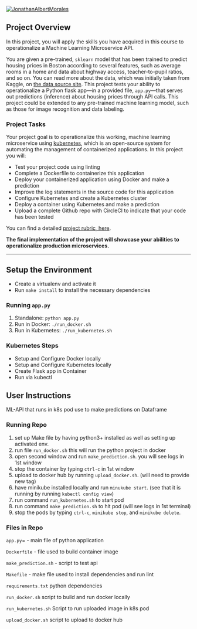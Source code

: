 [![JonathanAlbertMorales](https://circleci.com/gh/JonathanAlbertMorales/lab-4.svg?style=svg)](https://app.circleci.com/pipelines/github/JonathanAlbertMorales/lab-4)

## Project Overview

In this project, you will apply the skills you have acquired in this course to operationalize a Machine Learning Microservice API. 

You are given a pre-trained, `sklearn` model that has been trained to predict housing prices in Boston according to several features, such as average rooms in a home and data about highway access, teacher-to-pupil ratios, and so on. You can read more about the data, which was initially taken from Kaggle, on [the data source site](https://www.kaggle.com/c/boston-housing). This project tests your ability to operationalize a Python flask app—in a provided file, `app.py`—that serves out predictions (inference) about housing prices through API calls. This project could be extended to any pre-trained machine learning model, such as those for image recognition and data labeling.

### Project Tasks

Your project goal is to operationalize this working, machine learning microservice using [kubernetes](https://kubernetes.io/), which is an open-source system for automating the management of containerized applications. In this project you will:
* Test your project code using linting
* Complete a Dockerfile to containerize this application
* Deploy your containerized application using Docker and make a prediction
* Improve the log statements in the source code for this application
* Configure Kubernetes and create a Kubernetes cluster
* Deploy a container using Kubernetes and make a prediction
* Upload a complete Github repo with CircleCI to indicate that your code has been tested

You can find a detailed [project rubric, here](https://review.udacity.com/#!/rubrics/2576/view).

**The final implementation of the project will showcase your abilities to operationalize production microservices.**

---

## Setup the Environment

* Create a virtualenv and activate it
* Run `make install` to install the necessary dependencies

### Running `app.py`

1. Standalone:  `python app.py`
2. Run in Docker:  `./run_docker.sh`
3. Run in Kubernetes:  `./run_kubernetes.sh`

### Kubernetes Steps

* Setup and Configure Docker locally
* Setup and Configure Kubernetes locally
* Create Flask app in Container
* Run via kubectl

## User Instructions

ML-API that runs in k8s pod use to make predictions on Dataframe

### Running Repo

1. set up Make file by having python3+ installed as well as setting up activated env.
2. run file `run_docker.sh` this will run the python project in docker
3. open second window and run `make_prediction.sh`. you will see logs in 1st window
4. stop the container by typing `ctrl-c` in 1st window
5. upload to docker hub by running `upload_docker.sh`. (will need to provide new tag)
6. have minikube installed locally and run `minukube start`. (see that it is running by running `kubectl config view`)
7. run command `run_kubernetes.sh` to start pod
8. run command `make_prediction.sh` to hit pod (will see logs in 1st terminal)
9. stop the pods by typing  `ctrl-c`, `minikube stop`, and `minikube delete`.

### Files in Repo

`app.py`= - main file of python application

`Dockerfile` - file used to build container image

`make_prediction.sh` - script to test api

`Makefile` - make file used to install dependencies and run lint

`requirements.txt` python dependencies

`run_docker.sh` script to build and run docker locally

`run_kubernetes.sh` Script to run uploaded image in k8s pod

`upload_docker.sh` script to upload to docker hub